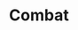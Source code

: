 ---
title: "Combat"
description: ""
slug: "combat"
image:
style:
    background: "#a85341"
    color: "#fff"
---